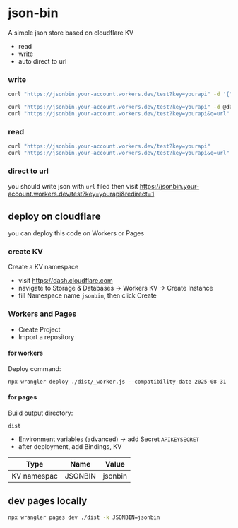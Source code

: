 # json-bin

A simple json store based on cloudflare KV
-  read
-  write
- auto direct to url


### write

```bash
curl "https://jsonbin.your-account.workers.dev/test?key=yourapi" -d '{"url":"https://www.google.com"}'

curl "https://jsonbin.your-account.workers.dev/test?key=yourapi" -d @data.json
curl "https://jsonbin.your-account.workers.dev/test?key=yourapi&q=url" -d "https://www.google.com"

```

### read

```bash
curl "https://jsonbin.your-account.workers.dev/test?key=yourapi"
curl "https://jsonbin.your-account.workers.dev/test?key=yourapi&q=url"

```

### direct to url

you should write json with `url` filed
then visit https://jsonbin.your-account.workers.dev/test?key=yourapi&redirect=1


## deploy on cloudflare

you can deploy this code on Workers or Pages

### create KV

Create a KV namespace
- visit https://dash.cloudflare.com
- navigate to Storage & Databases -> Workers KV -> Create Instance
- fill Namespace name `jsonbin`, then click Create

### Workers and Pages
- Create Project
- Import a repository

#### for workers


Deploy command:

    npx wrangler deploy ./dist/_worker.js --compatibility-date 2025-08-31

#### for pages

Build output directory:

    dist


- Environment variables (advanced) -> add Secret `APIKEYSECRET`
- after deployment, add Bindings, KV

| Type | Name | Value |
|------|------|-------|
| KV namespac | JSONBIN | jsonbin|


## dev pages locally
```bash
npx wrangler pages dev ./dist -k JSONBIN=jsonbin
```